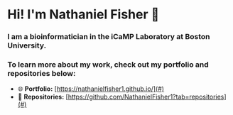 # Hi! I'm Nathaniel Fisher 🧬

### I am a **bioinformatician** in the iCaMP Laboratory at Boston University. 
### To learn more about my work, check out my portfolio and repositories below:

- 🌐 **Portfolio:** [https://nathanielfisher1.github.io/](#)  
- 📂 **Repositories:** [https://github.com/NathanielFisher1?tab=repositories](#)